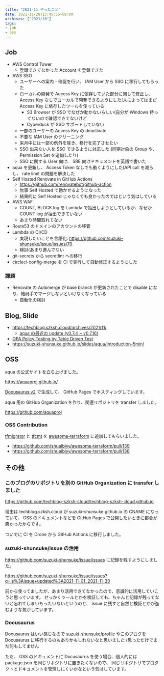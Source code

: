 ```yaml
---
title: "2021-11 やったこと"
date: 2021-11-28T15:45:55+09:00
archives: ["2021/10"]
tags:
- job
- oss
---
```


## Job

* AWS Control Tower
  * 登録できてなかった Account を登録できた
* AWS SSO
  * ユーザーへの案内・催促を行い、 IAM User から SSO に移行してもらった
  * ローカルの開発で Access Key に依存していた部分に関して修正し、 Access Key なしでローカルで開発できるようにした(人によってはまだ Access Key に依存したツールを使っている
    * S3 Browser が SSO でなぜか動かないらしい(自分が Windows 持ってないので確認できてないけど
    * Cyberduck が SSO サポートしていない
  * 一部のユーザーの Access Key の deactivate
  * 不要な IAM User のクリーニング
  * 来月中には一部の例外を除き、移行を完了させたい
  * SSO 出来ない人を SSO できるように対応した (同期対象の Group や、 Permission Set を追加したり)
  * SSO に関する User 向け、 SRE 向けドキュメントを英語で書いた
* aqua を更新し、 Access Token なしでも動くようにした(API call を減らし、 rate limit の問題を解決した
* Self Hosted Renovate in GitHub Actions
  * https://github.com/renovatebot/github-action
  * 無事 Self Hosted で動かせるようになった
  * 結果的に Self Hosted じゃなくても良かったのではという気はしている
* AWS WAF
  * COUNT, BLOCK log を Lambda で抽出しようとしているが、なぜか COUNT log が抽出できていない
  * あまり時間取れてない
* Route53 のドメインのアカウントの移管
* Lambda の CI/CD
  * 実現したいことを言語化: https://github.com/suzuki-shunsuke/issue/issues/70
  * 検討(あまり進んでない
* git-secrets から secretlint への移行
* circleci-config-merge を CI で実行して自動修正するようにした

### 課題

* Renovate の Automerge が base branch が更新されたことで disable になり、結局手でマージしないといけなくなっている
  * 自動化の検討

## Blog, Slide

* https://techblog.szksh.cloud/archives/2021/11/
  * [aqua の最近の update (v0.7.4 ~ v0.7.16)](https://techblog.szksh.cloud/update-aqua-v0.7.16/)
* [OPA Policy Testing by Table Driven Test](https://dev.to/suzukishunsuke/opa-policy-testing-by-table-driven-test-289e)
* https://suzuki-shunsuke.github.io/slides/aqua/introduction-5min/

## OSS

aqua の公式サイトを立ち上げました。

https://aquaproj.github.io/

[Docusaurus v2](https://docusaurus.io/) で生成して、 GitHub Pages でホスティングしています。

aqua 用の GitHub Organization を作り、関連リポジトリを transfer しました。

https://github.com/aquaproj

### OSS Contribution

[tfmigrator](https://github.com/tfmigrator/cli) と [tfcmt](https://github.com/suzuki-shunsuke/tfcmt) を [awesome-terraform](https://github.com/shuaibiyy/awesome-terraform) に追加してもらいました。

* https://github.com/shuaibiyy/awesome-terraform/pull/139
* https://github.com/shuaibiyy/awesome-terraform/pull/138

## その他

### このブログのリポジトリを別の GitHub Organization に transfer しました

https://github.com/techblog-szksh-cloud/techblog-szksh-cloud.github.io

理由は techblog.szksh.cloud が suzuki-shunsuke.github.io の CNAME になっていて、
OSS のドキュメントなどを GitHub Pages で公開したいときに都合が悪かったからです。

ついでに CI を Drone から GitHub Actions に移行しました。

### suzuki-shunsuke/issue の活用

https://github.com/suzuki-shunsuke/issue/issues に記録を残すようにしました。

https://github.com/suzuki-shunsuke/issue/issues?q=is%3Aissue+updated%3A2021-11-01..2021-11-30

前から使ってましたが、あまり活用できてなかったので、意識的に活用していこうと思っています。
せっかくツールとかを検証しても、ちゃんと記録が残ってないと忘れてしまいもったいないというのと、
issue に残すと自然と検証とかが進むような気がしています。

### Docusaurus

Docusaurus はいい感じなので [suzuki-shunsuke/profile](https://github.com/suzuki-shunsuke/profile) やこのブログを Docusaurus に移行するのもありかもしれないなと思いました
(思っただけでまだ何もしてません

ただ、 OSS のドキュメントに Docusaurus を使う場合、個人的には package.json を同じリポジトリに置きたくないので、
同じリポジトリでプロダクトとドキュメントを管理しにくいかなという気はしています。
